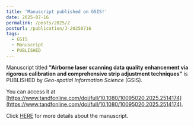 ```yaml
---
title: 'Manuscript published on GSIS!'
date: 2025-07-16
permalink: /posts/2025/2
posturl: /publication/J-20250716
tags:
  - GSIS
  - Manuscript
  - PUBLISHED
---
```


Manuscript titled **"Airborne laser scanning data quality enhancement via rigorous calibration and comprehensive strip adjustment techniques"**
is PUBLISHED by <i>Geo-spatial Information Science</i> (GSIS).

You can access it at [https://www.tandfonline.com/doi/full/10.1080/10095020.2025.2514174](https://www.tandfonline.com/doi/full/10.1080/10095020.2025.2514174).

Click [HERE](/publication/J-20250716) for more details about the manuscript.